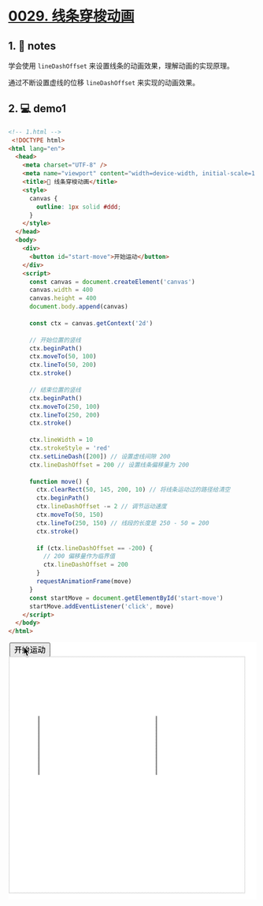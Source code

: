 # [0029. 线条穿梭动画](https://github.com/Tdahuyou/canvas/tree/main/0029.%20%E7%BA%BF%E6%9D%A1%E7%A9%BF%E6%A2%AD%E5%8A%A8%E7%94%BB)



<!-- region:toc -->

<!-- endregion:toc -->


## 1. 📒 notes

学会使用 `lineDashOffset` 来设置线条的动画效果，理解动画的实现原理。

通过不断设置虚线的位移 `lineDashOffset` 来实现的动画效果。

## 2. 💻 demo1

```html
<!-- 1.html -->
 <!DOCTYPE html>
<html lang="en">
  <head>
    <meta charset="UTF-8" />
    <meta name="viewport" content="width=device-width, initial-scale=1.0" />
    <title>📝 线条穿梭动画</title>
    <style>
      canvas {
        outline: 1px solid #ddd;
      }
    </style>
  </head>
  <body>
    <div>
      <button id="start-move">开始运动</button>
    </div>
    <script>
      const canvas = document.createElement('canvas')
      canvas.width = 400
      canvas.height = 400
      document.body.append(canvas)

      const ctx = canvas.getContext('2d')

      // 开始位置的竖线
      ctx.beginPath()
      ctx.moveTo(50, 100)
      ctx.lineTo(50, 200)
      ctx.stroke()

      // 结束位置的竖线
      ctx.beginPath()
      ctx.moveTo(250, 100)
      ctx.lineTo(250, 200)
      ctx.stroke()

      ctx.lineWidth = 10
      ctx.strokeStyle = 'red'
      ctx.setLineDash([200]) // 设置虚线间隙 200
      ctx.lineDashOffset = 200 // 设置线条偏移量为 200

      function move() {
        ctx.clearRect(50, 145, 200, 10) // 将线条运动过的路径给清空
        ctx.beginPath()
        ctx.lineDashOffset -= 2 // 调节运动速度
        ctx.moveTo(50, 150)
        ctx.lineTo(250, 150) // 线段的长度是 250 - 50 = 200
        ctx.stroke()

        if (ctx.lineDashOffset == -200) {
          // 200 偏移量作为临界值
          ctx.lineDashOffset = 200
        }
        requestAnimationFrame(move)
      }
      const startMove = document.getElementById('start-move')
      startMove.addEventListener('click', move)
    </script>
  </body>
</html>
```

![](md-imgs/线条穿梭动画.gif)